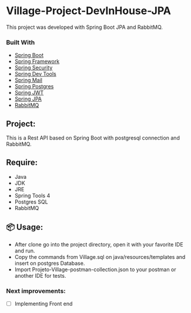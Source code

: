 # Village-Project-DevInHouse-JPA

This project was developed with Spring Boot JPA and RabbitMQ.<br>

### Built With

* [Spring Boot](https://spring.io/projects/spring-boot)
* [Spring Framework](https://spring.io/projects/spring-framework)
* [Spring Security](https://spring.io/projects/spring-security)
* [Spring Dev Tools](https://docs.spring.io/spring-boot/docs/current/reference/html/using.html)
* [Spring Mail](https://docs.spring.io/spring-boot/docs/2.0.x/reference/html/boot-features-email.html)
* [Spring Postgres](https://start.spring.io/)
* [Spring JWT](https://jwt.io/)
* [Spring JPA](https://docs.spring.io/spring-data/jpa/docs/current/reference/html/#reference)
* [RabbitMQ](https://www.rabbitmq.com/) 

## Project: 

This is a Rest API based on Spring Boot with postgresql connection and RabbitMQ. 

## Require:

* Java
* JDK
* JRE
* Spring Tools 4 
* Postgres SQL
* RabbitMQ

## 📦 Usage:

* After clone go into the project directory, open it with your favorite IDE and run.
* Copy the commands from  Village.sql on java/resources/templates and insert on postgres Database.
* Import Projeto-Village-postman-collection.json to your postman or another IDE for tests.

### Next improvements:

- [ ] Implementing Front end
